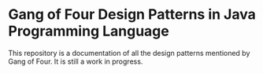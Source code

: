 # Gang of Four Design Patterns in Java Programming Language

This repository is a documentation of all the design patterns mentioned by Gang of Four. It is still a work in progress.
